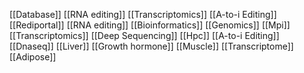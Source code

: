[[Database]]
[[RNA editing]]
[[Transcriptomics]]
[[A-to-i Editing]]
[[Rediportal]]
[[RNA editing]]
[[Bioinformatics]]
[[Genomics]]
[[Mpi]]
[[Transcriptomics]]
[[Deep Sequencing]]
[[Hpc]]
[[A-to-i Editing]]
[[Dnaseq]]
[[Liver]]
[[Growth hormone]]
[[Muscle]]
[[Transcriptome]]
[[Adipose]]
